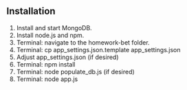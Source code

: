 ## Installation

1. Install and start MongoDB.
1. Install node.js and npm.
1. Terminal: navigate to the homework-bet folder.
1. Terminal: cp app_settings.json.template app_settings.json
1. Adjust app_settings.json (if desired)
1. Terminal: npm install
1. Terminal: node populate_db.js (if desired)
1. Terminal: node app.js